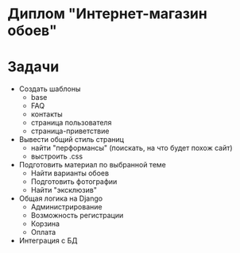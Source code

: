 # Диплом "Интернет-магазин обоев"

# Задачи

- Создать шаблоны
  - base
  - FAQ
  - контакты
  - страница пользователя
  - страница-приветствие
- Вывести общий стиль страниц
  - найти "перформансы" (поискать, на что будет похож сайт)
  - выстроить .css 
- Подготовить материал по выбранной теме
  - Найти варианты обоев
  - Подготовить фотографии
  - Найти "эксклюзив"
- Общая логика на Django
  - Администрирование
  - Возможность регистрации
  - Корзина
  - Оплата
- Интеграция с БД
